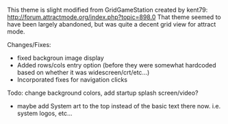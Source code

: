 This theme is slight modified from GridGameStation created by kent79: http://forum.attractmode.org/index.php?topic=898.0
That theme seemed to have been largely abandoned, but was quite a decent grid view for attract mode.

Changes/Fixes:
* fixed backgroun image display
* Added rows/cols entry option (before they were somewhat hardcoded based on whether it was widescreen/crt/etc...)
* Incorporated fixes for navigation clicks

Todo:  change background colors, add startup splash screen/video?

* maybe add System art to the top instead of the basic text there now.  i.e. system logos, etc...
